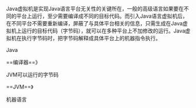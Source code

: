 Java虚拟机是实现Java语言平台无关性的关键所在，一般的高级语言如果要在不同的平台上运行，至少需要编译成不同的目标代码。而引入Java语言虚拟机后，在不同平台不需要重新编译，屏蔽了与具体平台相关的信息，只需生成在Java虚拟机上运行的目标代码（字节码），就可以在多种平台上不加修改的运行。Java虚拟机在执行字节码时，把字节码解释成具体平台上的机器指令执行。



Java

 ==编译器==》

 JVM可以运行的字节码

 ==JVM==》

机器语言